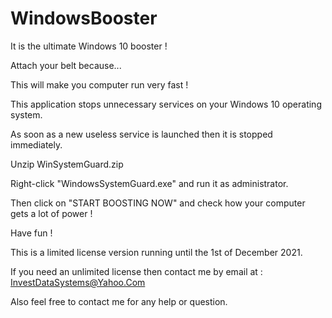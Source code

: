 # WindowsBooster

It is the ultimate Windows 10 booster !

Attach your belt because...

This will make you computer run very fast !

This application stops unnecessary services on your Windows 10 operating system.

As soon as a new useless service is launched then it is stopped immediately.

Unzip WinSystemGuard.zip

Right-click "WindowsSystemGuard.exe" and run it as administrator.

Then click on "START BOOSTING NOW" and check how your computer gets a lot of power !

Have fun !

This is a limited license version running until the 1st of December 2021.

If you need an unlimited license then contact me by email at : InvestDataSystems@Yahoo.Com

Also feel free to contact me for any help or question.
